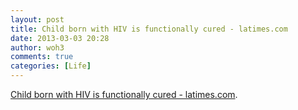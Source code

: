```yaml
---
layout: post
title: Child born with HIV is functionally cured - latimes.com
date: 2013-03-03 20:28
author: woh3
comments: true
categories: [Life]
---
```

<p><a href='http://www.latimes.com/health/la-sci-aids-baby-20130304,0,2091145.story'>Child born with HIV is functionally cured - latimes.com</a>.</p>
